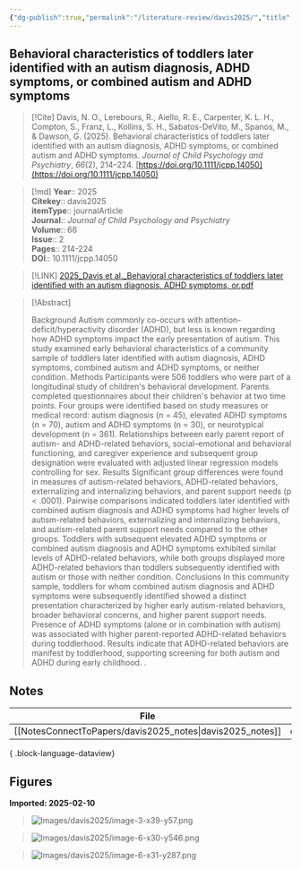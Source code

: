 ```yaml
---
{"dg-publish":true,"permalink":"/literature-review/davis2025/","title":"Behavioral characteristics of toddlers later identified with an autism diagnosis, ADHD symptoms, or combined autism and ADHD symptoms","tags":["Autism","ADHD","screening","preschool","children","autism"]}
---
```



## Behavioral characteristics of toddlers later identified with an autism diagnosis, ADHD symptoms, or combined autism and ADHD symptoms

> [!Cite]
> Davis, N. O., Lerebours, R., Aiello, R. E., Carpenter, K. L. H., Compton, S., Franz, L., Kollins, S. H., Sabatos-DeVito, M., Spanos, M., & Dawson, G. (2025). Behavioral characteristics of toddlers later identified with an autism diagnosis, ADHD symptoms, or combined autism and ADHD symptoms. _Journal of Child Psychology and Psychiatry_, _66_(2), 214–224. [https://doi.org/10.1111/jcpp.14050](https://doi.org/10.1111/jcpp.14050)


>[!md]
> **Year**:: 2025   
> **Citekey**:: davis2025  
> **itemType**:: journalArticle  
> **Journal**:: *Journal of Child Psychology and Psychiatry*  
> **Volume**:: 66  
> **Issue**:: 2   
> **Pages**:: 214-224  
> **DOI**:: 10.1111/jcpp.14050    

> [!LINK] 
> [2025_Davis et al._Behavioral characteristics of toddlers later identified with an autism diagnosis, ADHD symptoms, or.pdf](zotero://select/library/items/5ICSWDPF)

> [!Abstract]
>
> Background Autism commonly co-occurs with attention-deficit/hyperactivity disorder (ADHD), but less is known regarding how ADHD symptoms impact the early presentation of autism. This study examined early behavioral characteristics of a community sample of toddlers later identified with autism diagnosis, ADHD symptoms, combined autism and ADHD symptoms, or neither condition. Methods Participants were 506 toddlers who were part of a longitudinal study of children's behavioral development. Parents completed questionnaires about their children's behavior at two time points. Four groups were identified based on study measures or medical record: autism diagnosis (n = 45), elevated ADHD symptoms (n = 70), autism and ADHD symptoms (n = 30), or neurotypical development (n = 361). Relationships between early parent report of autism- and ADHD-related behaviors, social–emotional and behavioral functioning, and caregiver experience and subsequent group designation were evaluated with adjusted linear regression models controlling for sex. Results Significant group differences were found in measures of autism-related behaviors, ADHD-related behaviors, externalizing and internalizing behaviors, and parent support needs (p < .0001). Pairwise comparisons indicated toddlers later identified with combined autism diagnosis and ADHD symptoms had higher levels of autism-related behaviors, externalizing and internalizing behaviors, and autism-related parent support needs compared to the other groups. Toddlers with subsequent elevated ADHD symptoms or combined autism diagnosis and ADHD symptoms exhibited similar levels of ADHD-related behaviors, while both groups displayed more ADHD-related behaviors than toddlers subsequently identified with autism or those with neither condition. Conclusions In this community sample, toddlers for whom combined autism diagnosis and ADHD symptoms were subsequently identified showed a distinct presentation characterized by higher early autism-related behaviors, broader behavioral concerns, and higher parent support needs. Presence of ADHD symptoms (alone or in combination with autism) was associated with higher parent-reported ADHD-related behaviors during toddlerhood. Results indicate that ADHD-related behaviors are manifest by toddlerhood, supporting screening for both autism and ADHD during early childhood.
>.
> 


## Notes

| File                                                         | file.name       |
| ------------------------------------------------------------ | --------------- |
| [[NotesConnectToPapers/davis2025_notes\|davis2025_notes]] | davis2025_notes |

{ .block-language-dataview}


## Figures

**Imported: 2025-02-10**

> ![Images/davis2025/image-3-x39-y57.png](/img/user/Images/davis2025/image-3-x39-y57.png)

> ![Images/davis2025/image-6-x30-y546.png](/img/user/Images/davis2025/image-6-x30-y546.png)

> ![Images/davis2025/image-6-x31-y287.png](/img/user/Images/davis2025/image-6-x31-y287.png)